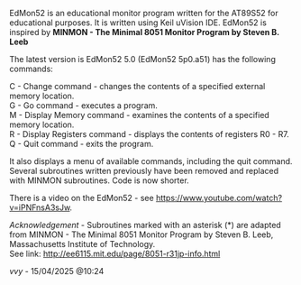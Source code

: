  EdMon52 is an educational monitor program written for the AT89S52 for educational purposes. It is written using Keil uVision IDE.
 EdMon52 is inspired by **MINMON - The Minimal 8051 Monitor Program by Steven B. Leeb**
 
 The latest version is EdMon52 5.0 (EdMon52 5p0.a51) has the following commands:  
 
 C - Change command - changes the contents of a specified external memory location.  
 G - Go command - executes a program.   
 M - Display Memory command - examines the contents of a specified memory location.   
 R - Display Registers command - displays the contents of registers R0 - R7.   
 Q - Quit command - exits the program.  

It also displays a menu of available commands, including the quit command.  
Several subroutines written previously have been removed and replaced with MINMON subroutines. Code is now shorter.  

There is a video on the EdMon52 - see https://www.youtube.com/watch?v=iPNFnsA3sJw. 

 *Acknowledgement* - Subroutines marked with an asterisk (*) are adapted from MINMON - The Minimal 8051 Monitor Program by Steven B. Leeb, Massachusetts Institute of Technology.  
 See link: http://ee6115.mit.edu/page/8051-r31jp-info.html

 *vvy* - 15/04/2025 @10:24
